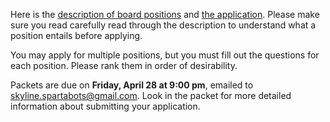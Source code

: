 <!--t 2017-18 Appointed Positions Applications t-->

Here is the [description of board positions][1] and [the application][2]. Please make sure you read carefully read through the description to understand what a position entails before applying. 

You may apply for multiple positions, but you must fill out the questions for each position. Please rank them in order of desirability.

Packets are due on **Friday, April 28 at 9:00 pm**, emailed to [skyline.spartabots@gmail.com](mailto:skyline.spartabots@gmail.com). Look in the packet for more detailed information about submitting your application.


  [1]: https://docs.google.com/document/d/1mfMadA7SLBkQQIpo_LaS5_NFVItQ2nl1pOFAnD9cDQI/edit?usp=drive_web "2017-18 Appointed Positions Description"
  [2]: https://docs.google.com/document/d/1qvHDcXOgpDblgCTZjx4_0KGVd9SZMIL0EXp2G0LgUNs/edit?usp=drive_web "2017-18 Executive Board Application"